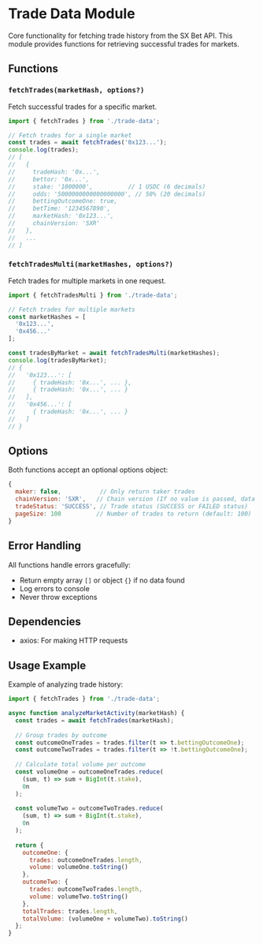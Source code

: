 # Trade Data Module

Core functionality for fetching trade history from the SX Bet API. This module provides functions for retrieving successful trades for markets.

## Functions

### `fetchTrades(marketHash, options?)`
Fetch successful trades for a specific market.

```javascript
import { fetchTrades } from './trade-data';

// Fetch trades for a single market
const trades = await fetchTrades('0x123...');
console.log(trades);
// [
//   {
//     tradeHash: '0x...',
//     bettor: '0x...',
//     stake: '1000000',          // 1 USDC (6 decimals)
//     odds: '5000000000000000000', // 50% (20 decimals)
//     bettingOutcomeOne: true,
//     betTime: '1234567890',
//     marketHash: '0x123...',
//     chainVersion: 'SXR'
//   },
//   ...
// ]
```

### `fetchTradesMulti(marketHashes, options?)`
Fetch trades for multiple markets in one request.

```javascript
import { fetchTradesMulti } from './trade-data';

// Fetch trades for multiple markets
const marketHashes = [
  '0x123...',
  '0x456...'
];

const tradesByMarket = await fetchTradesMulti(marketHashes);
console.log(tradesByMarket);
// {
//   '0x123...': [
//     { tradeHash: '0x...', ... },
//     { tradeHash: '0x...', ... }
//   ],
//   '0x456...': [
//     { tradeHash: '0x...', ... }
//   ]
// }
```

## Options

Both functions accept an optional options object:

```javascript
{
  maker: false,           // Only return taker trades
  chainVersion: 'SXR',   // Chain version (If no value is passed, data from both chains is returned)
  tradeStatus: 'SUCCESS', // Trade status (SUCCESS or FAILED status)
  pageSize: 100          // Number of trades to return (default: 100)
}
```

## Error Handling

All functions handle errors gracefully:
- Return empty array `[]` or object `{}` if no data found
- Log errors to console
- Never throw exceptions

## Dependencies

- axios: For making HTTP requests

## Usage Example

Example of analyzing trade history:

```javascript
import { fetchTrades } from './trade-data';

async function analyzeMarketActivity(marketHash) {
  const trades = await fetchTrades(marketHash);
  
  // Group trades by outcome
  const outcomeOneTrades = trades.filter(t => t.bettingOutcomeOne);
  const outcomeTwoTrades = trades.filter(t => !t.bettingOutcomeOne);
  
  // Calculate total volume per outcome
  const volumeOne = outcomeOneTrades.reduce(
    (sum, t) => sum + BigInt(t.stake),
    0n
  );
  
  const volumeTwo = outcomeTwoTrades.reduce(
    (sum, t) => sum + BigInt(t.stake),
    0n
  );
  
  return {
    outcomeOne: {
      trades: outcomeOneTrades.length,
      volume: volumeOne.toString()
    },
    outcomeTwo: {
      trades: outcomeTwoTrades.length,
      volume: volumeTwo.toString()
    },
    totalTrades: trades.length,
    totalVolume: (volumeOne + volumeTwo).toString()
  };
} 
